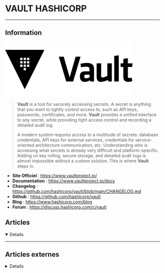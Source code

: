 # VAULT HASHICORP
---

## <i class="fa-solid fa-hashtag"></i> Information

![Logo](../../_media/apps/vault_hashicorp/vault_hashicorp_logo.svg ':size=250 :no-zoom')


> <i class="fa-solid fa-quote-left"></i> **Vault** is a tool for securely accessing secrets. A secret is anything that you want to tightly control access to, such as API keys, passwords, certificates, and more. **Vault** provides a unified interface to any secret, while providing tight access control and recording a detailed audit log.
>
> A modern system requires access to a multitude of secrets: database credentials, API keys for external services, credentials for service-oriented architecture communication, etc. Understanding who is accessing what secrets is already very difficult and platform-specific. Adding on key rolling, secure storage, and detailed audit logs is almost impossible without a custom solution. This is where **Vault** steps in. <i class="fa-solid fa-quote-left fa-rotate-180"></i>


- <i class="fa-solid fa-globe"></i> **Site Officiel** : https://www.vaultproject.io/
- <i class="fa-solid fa-book"></i> **Documentation** : https://www.vaultproject.io/docs
- <i class="fa-solid fa-file-circle-question"></i> **Changelog** : https://github.com/hashicorp/vault/blob/main/CHANGELOG.md
- <i class="fa-brands fa-github"></i> **Github** : https://github.com/hashicorp/vault
- <i class="fab fa-blogger-b"></i> **Blog** : https://www.hashicorp.com/blog
- <i class="fas fa-comments"></i> **Forum** : https://discuss.hashicorp.com/c/vault



## <i class="fa-regular fa-newspaper"></i> Articles

<details open>

</details>

---

## <i class="fa-solid fa-glasses"></i> Articles externes

<details>

- [A journey with Vault – Teil 1](https://www.netways.de/en/blog/2019/12/06/a-journey-with-vault-part-1/)
- [COMMENT CHOISIR SA MÉTHODE D’AUTHENTIFICATION (AUTH BACKEND) AVEC VAULT ?](http://blog.d2-si.fr/2018/09/20/methode-authentification-vault/)
- [Comment construire un serveur Hashicorp Vault en utilisant Packer et Terraform sur DigitalOcean [Quickstart]](https://www.digitalocean.com/community/tutorials/how-to-build-a-hashicorp-vault-server-using-packer-and-terraform-on-digitalocean-quickstart-fr)
- [Comment construire un serveur Hashicorp Vault en utilisant Packer et Terraform sur DigitalOcean](https://www.digitalocean.com/community/tutorials/how-to-build-a-hashicorp-vault-server-using-packer-and-terraform-on-digitalocean-fr)
- [COMMENT METTRE EN PLACE UNE PKI AVEC VAULT ET DÉLIVRER DES CERTIFICATS TLS VIA DE SIMPLES APPELS API ?](https://blog.d2si.io/2019/09/12/vault-pki/)
- [ENCRYPTION AS A SERVICE : COMMENT FAIRE DISPARAÎTRE LES SECRETS APPLICATIFS AVEC VAULT ET TERRAFORM – PARTIE 3](https://blog.d2si.io/2019/07/01/tutoriel-vault-securiser-application-partie3/)
- [Gardez les clés de votre infrastructure à l’abri avec Vault](https://blog.octo.com/gardez-les-cles-de-votre-infrastructure-a-labri-avec-vault/)
- [Gérer vos secrets avec Vault – Partie 1/2](https://www.linux-pratique.com/2017/10/gerer-vos-secrets-avec-vault/)
- [Gérer vos secrets avec Vault – Partie 2/2](https://www.linux-pratique.com/2017/10/gerer-vos-secrets-avec-vault-partie-22/)
- [Gérez vos secrets Kubernetes dans Vault](https://blog.zwindler.fr/2020/08/31/gerez-vos-secrets-kubernetes-dans-vault/)
- [Gérez vos secrets Kubernetes dans Vault](https://blog.zwindler.fr/2020/08/31/gerez-vos-secrets-kubernetes-dans-vault/)
- [HashiCorp Vault : le cookbook](https://blog.wescale.fr/2019/09/11/vault-cookbook/)
- [How To Build a Hashicorp Vault Server Using Packer and Terraform on DigitalOcean [Quickstart]](https://www.digitalocean.com/community/tutorials/how-to-build-a-hashicorp-vault-server-using-packer-and-terraform-on-digitalocean-quickstart)
- [How To Build a Hashicorp Vault Server Using Packer and Terraform on DigitalOcean](https://www.digitalocean.com/community/tutorials/how-to-build-a-hashicorp-vault-server-using-packer-and-terraform-on-digitalocean)
- [How to check the HashiCorp software version](https://sleeplessbeastie.eu/2021/02/12/how-to-check-the-hashicorp-software-version/)
- [How To Securely Manage Secrets with HashiCorp Vault on Ubuntu 16.04](https://www.digitalocean.com/community/tutorials/how-to-securely-manage-secrets-with-hashicorp-vault-on-ubuntu-16-04)
- [Introduction à Hashicorp Vault](https://www.grottedubarbu.fr/introduction-vault-hashicorp/)
- [Protégez vos secrets avec Hashicorp Vault](https://blog.stephane-robert.info/post/introduction-vault/)
- [Securing Secrets With HashiCorp Vault and Logz.io Security Analytics](https://logz.io/blog/securing-secrets-with-hashicorp-vault-and-logz-io-security-analytics/)
- [SÉCURISER UNE APPLICATION : COMMENT FAIRE DISPARAÎTRE LES SECRETS APPLICATIFS AVEC VAULT ET TERRAFORM – PARTIE 2](https://blog.d2si.io/2019/05/06/tutoriel-vault-securiser-application-partie2/)
- [TUTORIEL : VAULT, DE L'INFRASTRUCTURE AS CODE À L'APPLICATION](https://blog.wescale.fr/2017/09/18/tutoriel-vault-de-linfrastructure-as-code-a-lapplication/)
- [Using Chef & Hashicorp Vault for secrets management](https://shadow-soft.com/using-chef-hashicorp-vault-for-secrets-management/)
- [VAULT : RÉDUIRE SA DÉPENDANCE CODE AVEC VAULT AGENT](https://blog.revolve.team/2021/02/12/vault-dependance-code-vault-agent/)
- [Vault Enterprise Auto Unseal: What is it? How can it help?](https://shadow-soft.com/vault-auto-unseal/)
- [Vault Enterprise Auto Unseal: What is it? How can it help?](https://shadow-soft.com/vault-auto-unseal/)
- [VAULT ET CONSUL, UNE SOLUTION POUR GÉRER DES SECRETS DANS LE PIPELINE CI/CD](http://blog.d2-si.fr/2018/06/26/vault-consul/)

</details>
